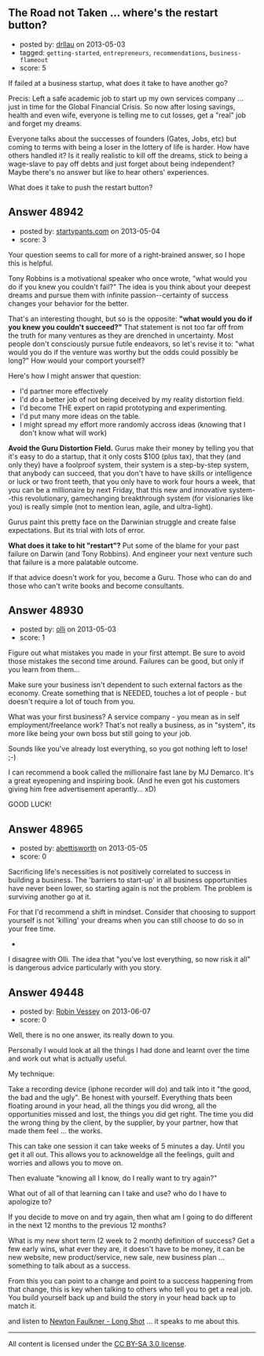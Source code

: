 ## The Road not Taken ... where's the restart button?

- posted by: [drllau](https://stackexchange.com/users/-1/26055-drllau) on 2013-05-03
- tagged: `getting-started`, `entrepreneurs`, `recommendations`, `business-flameout`
- score: 5

If failed at a business startup, what does it take to have another go?

Precis: Left a safe academic job to start up my own services company ... just in time for the Global Financial Crisis. So now after losing savings, health and even wife, everyone is telling me to cut losses, get a "real" job and forget my dreams.

Everyone talks about the successes of founders (Gates, Jobs, etc) but coming to terms with being a loser in the lottery of life is harder. How have others handled it? Is it really realistic to kill off the dreams, stick to being a wage-slave to pay off debts and just forget about being independent? Maybe there's no answer but like to hear others' experiences.

What does it take to push the restart button?


## Answer 48942

- posted by: [startypants.com](https://stackexchange.com/users/-1/26108-startypants-com) on 2013-05-04
- score: 3

Your question seems to call for more of a right-brained answer, so I hope this is helpful.

Tony Robbins is a motivational speaker who once wrote, "what would you do if you knew you couldn't fail?"  The idea is you think about your deepest dreams and pursue them with infinite passion--certainty of success changes your behavior for the better.

That's an interesting thought, but so is the opposite: <b>"what would you do if you knew you couldn't succeed?"</b>  That statement is not too far off from the truth for many ventures as they are drenched in uncertainty.  Most people don't consciously pursue futile endeavors, so let's revise it to: "what would you do if the venture was worthy but the odds could possibly be long?"  How would your comport yourself?  

Here's how I might answer that question:
<ul>
<li>I'd partner more effectively</li>
<li>I'd do a better job of not being deceived by my reality distortion field.</li>
<li>I'd become THE expert on rapid prototyping and experimenting.</li>
<li>I'd put many more ideas on the table.</li>
<li>I might spread my effort more randomly accross ideas (knowing that I don't know what will work)</li>
</ul>

<b>Avoid the Guru Distortion Field.</b>  Gurus make their money by telling you that it's easy to do a startup, that it only costs $100 (plus tax),  that they (and only they) have a foolproof system, their system is a step-by-step system, that anybody can succeed, that you don't have to have skills or intelligence or luck or two front teeth, that you only have to work four hours a week,  that you can be a millionaire by next Friday, that this new and innovative system--this revolutionary, gamechanging breakthrough system (for visionaries like you) is really simple (not to mention lean, agile, and ultra-light).

Gurus paint this pretty face on the Darwinian struggle and create false expectations.  But its trial with lots of error.

<b>What does it take to hit "restart"?</b>  Put some of the blame for your past failure on Darwin (and Tony Robbins).  And engineer your next venture such that failure is a more palatable outcome.

If that advice doesn't work for you, become a Guru.  Those who can do and those who can't write books and become consultants.



## Answer 48930

- posted by: [olli](https://stackexchange.com/users/-1/26076-olli) on 2013-05-03
- score: 1

Figure out what mistakes you made in your first attempt. Be sure to avoid those mistakes the second time around. Failures can be good, but only if you learn from them...

Make sure your business isn't dependent to such external factors as the economy. Create something that is NEEDED, touches a lot of people - but doesn't require a lot of touch from you. 

What was your first business? A service company - you mean as in self employment/freelance work? That's not really a business, as in "system", its more like being your own boss but still going to your job.

Sounds like you've already lost everything, so you got nothing left to lose! ;-)

I can recommend a book called the millionaire fast lane by MJ Demarco. It's a great eyeopening and inspiring book. (And he even got his customers giving him free advertisement aperantly... xD)

GOOD LUCK!


## Answer 48965

- posted by: [abettisworth](https://stackexchange.com/users/-1/26118-abettisworth) on 2013-05-05
- score: 0

Sacrificing life's necessities is not positively correlated to success in building a business. The 'barriers to start-up' in all business opportunities have never been lower, so starting again is not the problem. The problem is surviving another go at it. 

For that I'd recommend a shift in mindset. Consider that choosing to support yourself is not 'killing' your dreams when you can still choose to do so in your free time.

-
I disagree with Olli. The idea that "you've lost everything, so now risk it all" is dangerous advice particularly with you story. 



## Answer 49448

- posted by: [Robin Vessey](https://stackexchange.com/users/-1/984-robin-vessey) on 2013-06-07
- score: 0

<p>Well, there is no one answer, its really down to you.</p>

<p>Personally I would look at all the things I had done and learnt over the time and work out what is actually useful. </p>

<p>My technique: </p>

<p>Take a recording device (iphone recorder will do) and talk into it "the good, the bad and the ugly". 
Be honest with yourself. Everything thats been floating around in your head, all the things you did wrong, all the opportunities missed and lost, the things you did get right. 
The time you did the wrong thing by the client, by the supplier, by your partner, how that made them feel ... the works. </p>

<p>This can take one session it can take weeks of 5 minutes a day. Until you get it all out.
This allows you to acknoweldge all the feelings, guilt and worries and allows you to move on. </p>

<p>Then evaluate "knowing all I know, do I really want to try again?"</p>

<p>What out of all of that learning can I take and use? who do I have to apologize to? </p>

<p>If you decide to move on and try again, then what am I going to do different in the next 12 months to the previous 12 months? </p>

<p>What is my new short term (2 week to 2 month) definition of success? Get a few early wins, what ever they are, it doesn't have to be money, it can be new website, new product/service, new sale, new business plan ... something to talk about as a success. </p>

<p>From this you can point to a change and point to a success happening from that change, this is key when talking to others who tell you to get a real job. You build yourself back up and build the story in your head back up to match it.</p>

<p>and listen to <a href="http://open.spotify.com/track/1xaPk6DLUBEu9lTn9DezTI" rel="nofollow">Newton Faulkner - Long Shot</a> ... it speaks to me about this.</p>




---

All content is licensed under the [CC BY-SA 3.0 license](https://creativecommons.org/licenses/by-sa/3.0/).

